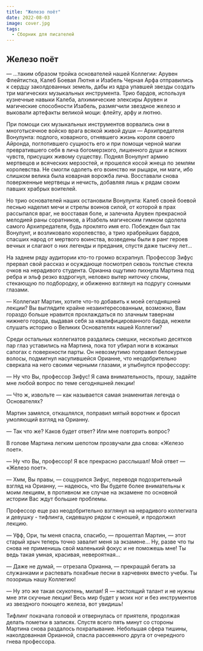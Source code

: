 ```yaml
---
title: "Железо поёт"
date: 2022-08-03
image: cover.jpg
tags:
  - Сборник для писателей
---
```


## Железо поёт

— ...таким образом тройка основателей нашей Коллегии: Арувен Флейтистка, Калеб Боевая Лютня и Изабель Черная Арфа отправились к сердцу заколдованных земель, дабы из ядра упавшей звезды создать три магических музыкальных инструмента. Трио бардов, используя кузнечные навыки Калеба, алхимические элексиры Арувен и магические способности Изабель, размягчили звездное железо и выковали артефакты великой мощи: флейту, арфу и лютню.

При помощи сих музыкальных инструментов ворвались они в многотысячное войско врага всякой живой души — Архипредателя Вонулунта: подлого, коварного, отнявшего жизнь короля своего Айронда, поглотившего сущность его и при помощи черной магии превратившего себя в лича богомерзкого, лишенного души и всяких чувств, присущих живому существу. Поднял Вонулунт армию мертвецов и всяческих мерзостей, и прошелся косой жнеца по землям королевства. Не смогли одолеть его воинство ни рыцари, ни маги, ибо слишком велика была коварная ворожба лича. Восставали снова поверженные мертвецы и нечисть, добавляя лишь к рядам своим павших храбрых воителей.

Но трио основателей наших остановили Вонулунта: Калеб своей боевой песнью наделил мечи и стрелы воинов силой, от которой в прах рассыпался враг, не восставая боле, и залечила Арувен прекрасной мелодией раны соратников, а Изабель магическим гимном одолела самого Архипредателя, будь проклято имя его. Побежден был так Вонулунт, и возликовало королевство, а трио храбрейших бардов, спасших народ от мертвого воинства, возведены были в ранг героев вечных и слагают о них легенды и предания, спустя даже тысячу лет…

На заднем ряду аудитории кто-то громко всхрапнул. Профессор Зифус прервал свой рассказ и осуждающе посмотрел сквозь толстые стекла очков на нерадивого студента. Орианна ощутимо пихнула Мартина под ребра и эльф резко вздрогнул, неловко вытер ниточку слюны, стекающую по подбородку, и обиженно взглянул на подругу сонными глазами.

— Коллегиат Мартин, хотите что-то добавить к моей сегодняшней лекции? Вы выглядите крайне незаинтересованным, возможно, Вам гораздо больше нравится прохлаждаться по злачным тавернам нижнего города, выдавая себя за квалифицированного барда, нежели слушать историю о Великих Основателях нашей Коллегии?

Среди остальных коллегиатов раздались смешки, несколько десятков пар глаз уставились на Мартина, пока тот убирал ноги в кожаных сапогах с поверхности парты. Он невозмутимо поправил белокурые волосы, подмигнул насупившейся Орианне, что неодобрительно сверкала на него своими черными глазами, и улыбнулся профессору:

— Ну что Вы, профессор Зифус! Я сама внимательность, прошу, задайте мне любой вопрос по теме сегодняшней лекции!

— Что ж, извольте — как называется самая знаменитая легенда о Основателях?

Мартин замялся, откашлялся, поправил мятый воротник и бросил умоляющий взгляд на Орианну.

— Так что же? Каков будет ответ? Или мне повторить вопрос?

В голове Мартина легким шепотом прозвучали два слова: «Железо поет».

— Ну что Вы, профессор! Я все прекрасно расслышал! Мой ответ — «Железо поет».

— Хмм, Вы правы, — сощурился Зифус, переводя подозрительный взгляд на Орианну, — надеюсь, что Вы будете более внимательны к моим лекциям, в противном же случае на экзамене по основной истории Вас ждут большие проблемы.

Профессор еще раз неодобрительно взглянул на нерадивого коллегиата и девушку - тифлинга, сидевшую рядом c юношей, и продолжил лекцию.

— Уфф, Ори, ты меня спасла, спасибо, — прошептал Мартин, — этот старый хрыч теперь точно завалит меня за экзамене... Ну, разве что ты снова не применишь свой маленький фокус и не поможешь мне! Ты ведь такая умная, красивая, невероятная…

— Даже не думай, — отрезала Орианна, — прекращай бегать за служанками и распевать похабные песни в харчевнях вместо учебы. Ты позоришь нашу Коллегию!

— Ну это же такая скукотень, милая! Я — настоящий талант и не нужны мне эти скучные лекции! Весь мир будет у моих ног и без инструментов из звездного поющего железа, вот увидишь!

Тифлинг покачала головой и отвернулась от приятеля, продолжая делать пометки в записях. Спустя всего пять минут со стороны Мартина снова раздалось похрапывание. Небольшая сфера тишины, наколдованная Орианной, спасла рассеянного друга от очередного гнева профессора.
